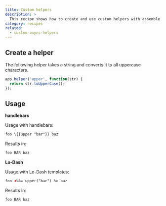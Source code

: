 ```yaml
---
title: Custom helpers
description: >
  This recipe shows how to create and use custom helpers with assemble.
category: recipes
related:
  - custom-async-helpers
---
```


## Create a helper

The following helper takes a string and converts it to all uppercase characters.

```js
app.helper('upper', function(str) {
  return str.toUpperCase();
});
```

## Usage

**handlebars**

Usage with handlebars:

```handlebars
foo \{{upper "bar"}} baz
```

Results in:

```html
foo BAR baz
```

**Lo-Dash**

Usage with Lo-Dash templates:

```html
foo <%%= upper("bar") %> baz
```

Results in:

```html
foo BAR baz
```
